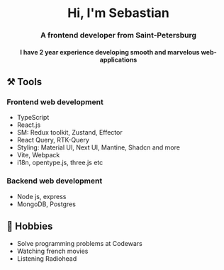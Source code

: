 
<h1 align="center">Hi, I'm Sebastian</h1>
<h3 align="center">A frontend developer from Saint-Petersburg</h3>

<h4 align="center">I have <b>2 year</b> experience developing smooth and marvelous web-applications</h3>

## ⚒️ Tools
### Frontend web development 
- TypeScript
- React.js
- SM: Redux toolkit, Zustand, Effector
- React Query, RTK-Query
- Styling: Material UI, Next UI, Mantine, Shadcn and more
- Vite, Webpack
- i18n, opentype.js, three.js etc

### Backend web development 
- Node js, express
- MongoDB, Postgres

## 📅 Hobbies
- Solve programming problems at Codewars
- Watching french movies
- Listening Radiohead


